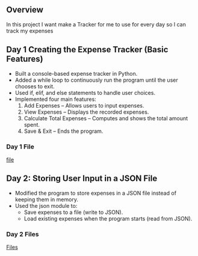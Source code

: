 ## Overview 
In this project I want make a Tracker for me to use for every day so I can track my expenses

## Day 1 Creating the Expense Tracker (Basic Features)
- Built a console-based expense tracker in Python.
- Added a while loop to continuously run the program until the user chooses to exit.
- Used if, elif, and else statements to handle user choices.
- Implemented four main features:
  1. Add Expenses – Allows users to input expenses.
  2. View Expenses – Displays the recorded expenses.
  3. Calculate Total Expenses – Computes and shows the total amount spent.
  4. Save & Exit – Ends the program.
 ### Day 1 File
 [file](Expenses%20Tracker/day1)
## Day 2: Storing User Input in a JSON File
- Modified the program to store expenses in a JSON file instead of keeping them in memory.
- Used the json module to:
  - Save expenses to a file (write to JSON).
  - Load existing expenses when the program starts (read from JSON).
### Day 2 Files
[Files](Expenses%20Tracker/day2)


